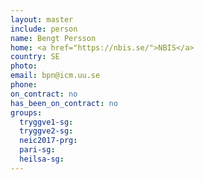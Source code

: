 ```yaml
---
layout: master
include: person
name: Bengt Persson
home: <a href="https://nbis.se/">NBIS</a>
country: SE
photo:
email: bpn@icm.uu.se
phone:
on_contract: no
has_been_on_contract: no
groups:
  tryggve1-sg:
  tryggve2-sg:
  neic2017-prg:
  pari-sg:
  heilsa-sg:
---
```

